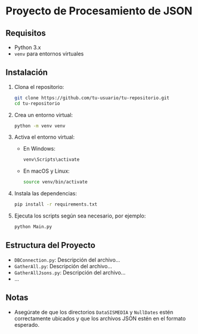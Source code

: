 # Proyecto de Procesamiento de JSON

## Requisitos

- Python 3.x
- `venv` para entornos virtuales

## Instalación

1. Clona el repositorio:
    ```sh
    git clone https://github.com/tu-usuario/tu-repositorio.git
    cd tu-repositorio
    ```

2. Crea un entorno virtual:
    ```sh
    python -m venv venv
    ```

3. Activa el entorno virtual:
    - En Windows:
      ```sh
      venv\Scripts\activate
      ```
    - En macOS y Linux:
      ```sh
      source venv/bin/activate
      ```

4. Instala las dependencias:
    ```sh
    pip install -r requirements.txt
    ```

5. Ejecuta los scripts según sea necesario, por ejemplo:
    ```sh
    python Main.py
    ```

## Estructura del Proyecto

- `DBConnection.py`: Descripción del archivo...
- `GatherAll.py`: Descripción del archivo...
- `GatherAllJsons.py`: Descripción del archivo...
- ...

## Notas

- Asegúrate de que los directorios `DataSISMEDIA` y `NullDates` estén correctamente ubicados y que los archivos JSON estén en el formato esperado.
